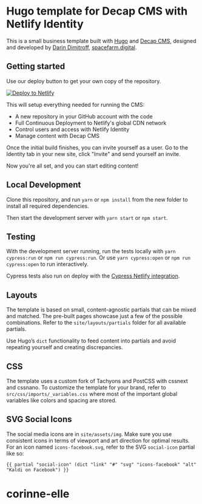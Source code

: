 # Hugo template for Decap CMS with Netlify Identity

This is a small business template built with [Hugo](https://gohugo.io) and [Decap CMS](https://github.com/decaporg/decap-cms), designed and developed by [Darin Dimitroff](https://twitter.com/deezel), [spacefarm.digital](https://www.spacefarm.digital).

## Getting started

Use our deploy button to get your own copy of the repository. 

[![Deploy to Netlify](https://www.netlify.com/img/deploy/button.svg)](https://app.netlify.com/start/deploy?repository=https://github.com/decaporg/one-click-hugo-cms&stack=cms)

This will setup everything needed for running the CMS:

* A new repository in your GitHub account with the code
* Full Continuous Deployment to Netlify's global CDN network
* Control users and access with Netlify Identity
* Manage content with Decap CMS

Once the initial build finishes, you can invite yourself as a user. Go to the Identity tab in your new site, click "Invite" and send yourself an invite.

Now you're all set, and you can start editing content!

## Local Development

Clone this repository, and run `yarn` or `npm install` from the new folder to install all required dependencies.

Then start the development server with `yarn start` or `npm start`.

## Testing

With the development server running, run the tests locally
with `yarn cypress:run` or `npm run cypress:run`.
Or use `yarn cypress:open` or `npm run cypress:open` to run interactively.

Cypress tests also run on deploy with the [Cypress Netlify integration](https://www.netlify.com/integrations/cypress/).

## Layouts

The template is based on small, content-agnostic partials that can be mixed and matched. The pre-built pages showcase just a few of the possible combinations. Refer to the `site/layouts/partials` folder for all available partials.

Use Hugo’s `dict` functionality to feed content into partials and avoid repeating yourself and creating discrepancies.

## CSS

The template uses a custom fork of Tachyons and PostCSS with cssnext and cssnano. To customize the template for your brand, refer to `src/css/imports/_variables.css` where most of the important global variables like colors and spacing are stored.

## SVG Social Icons

The social media icons are in `site/assets/img`.
Make sure you use consistent icons in terms of viewport and art direction for optimal results.
For an icon named `icons-facebook.svg`, refer to the SVG `social-icon` partial like so:

```
{{ partial "social-icon" (dict "link" "#" "svg" "icons-facebook" "alt" "Kaldi on Facebook") }}
```
# corinne-elle
